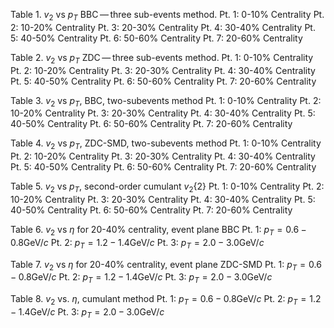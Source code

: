 Table 1. $v_2$ vs $p_T$ BBC — three sub-events method.
    Pt. 1:  0-10% Centrality
    Pt. 2:  10-20% Centrality
    Pt. 3:  20-30% Centrality
    Pt. 4:  30-40% Centrality
    Pt. 5:  40-50% Centrality
    Pt. 6:  50-60% Centrality
    Pt. 7:  20-60% Centrality

Table 2. $v_2$ vs $p_T$ ZDC — three sub-events method.
    Pt. 1:  0-10% Centrality
    Pt. 2:  10-20% Centrality
    Pt. 3:  20-30% Centrality
    Pt. 4:  30-40% Centrality
    Pt. 5:  40-50% Centrality
    Pt. 6:  50-60% Centrality
    Pt. 7:  20-60% Centrality

Table 3. $v_2$ vs $p_T$, BBC, two-subevents method
    Pt. 1:  0-10% Centrality
    Pt. 2:  10-20% Centrality
    Pt. 3:  20-30% Centrality
    Pt. 4:  30-40% Centrality
    Pt. 5:  40-50% Centrality
    Pt. 6:  50-60% Centrality
    Pt. 7:  20-60% Centrality

Table 4. $v_2$ vs $p_T$, ZDC-SMD, two-subevents method
    Pt. 1:  0-10% Centrality
    Pt. 2:  10-20% Centrality
    Pt. 3:  20-30% Centrality
    Pt. 4:  30-40% Centrality
    Pt. 5:  40-50% Centrality
    Pt. 6:  50-60% Centrality
    Pt. 7:  20-60% Centrality

Table 5. $v_2$ vs $p_T$, second-order cumulant $v_2\{2\}$
    Pt. 1:  0-10% Centrality
    Pt. 2:  10-20% Centrality
    Pt. 3:  20-30% Centrality
    Pt. 4:  30-40% Centrality
    Pt. 5:  40-50% Centrality
    Pt. 6:  50-60% Centrality
    Pt. 7:  20-60% Centrality

Table 6. $v_2$ vs $\eta$ for 20-40\% centrality, event plane BBC
    Pt. 1: $p_T = 0.6 - 0.8 \mathrm{GeV}/c$
    Pt. 2: $p_T = 1.2 - 1.4 \mathrm{GeV}/c$
    Pt. 3: $p_T = 2.0 - 3.0 \mathrm{GeV}/c$

Table 7. $v_2$ vs $\eta$ for 20-40\% centrality, event plane ZDC-SMD
    Pt. 1: $p_T = 0.6 - 0.8 \mathrm{GeV}/c$
    Pt. 2: $p_T = 1.2 - 1.4 \mathrm{GeV}/c$
    Pt. 3: $p_T = 2.0 - 3.0 \mathrm{GeV}/c$

Table 8. $v_2$ vs. $\eta$, cumulant method
    Pt. 1: $p_T = 0.6 - 0.8 \mathrm{GeV}/c$
    Pt. 2: $p_T = 1.2 - 1.4 \mathrm{GeV}/c$
    Pt. 3: $p_T = 2.0 - 3.0 \mathrm{GeV}/c$